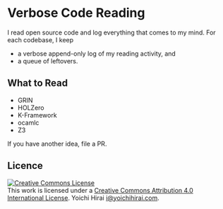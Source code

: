 # Verbose Code Reading

I read open source code and log everything that comes to my mind.  For each codebase, I keep
* a verbose append-only log of my reading activity, and
* a queue of leftovers.

## What to Read

* GRIN
* HOLZero
* K-Framework
* ocamlc
* Z3

If you have another idea, file a PR.

## Licence

<a rel="license" href="http://creativecommons.org/licenses/by/4.0/"><img alt="Creative Commons License" style="border-width:0" src="https://i.creativecommons.org/l/by/4.0/88x31.png" /></a><br />This work is licensed under a <a rel="license" href="http://creativecommons.org/licenses/by/4.0/">Creative Commons Attribution 4.0 International License</a>.  Yoichi Hirai <i@yoichihirai.com>.
